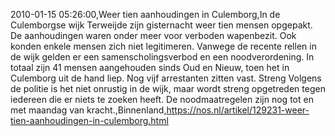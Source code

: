 2010-01-15 05:26:00,Weer tien aanhoudingen in Culemborg,In de Culemborgse wijk Terweijde zijn gisternacht weer tien mensen opgepakt. De aanhoudingen waren onder meer voor verboden wapenbezit. Ook konden enkele mensen zich niet legitimeren. Vanwege de recente rellen in de wijk gelden er een samenscholingsverbod en een noodverordening. In totaal zijn 41 mensen aangehouden sinds Oud en Nieuw, toen het in Culemborg uit de hand liep. Nog vijf arrestanten zitten vast. Streng Volgens de politie is het niet onrustig in de wijk, maar wordt streng opgetreden tegen iedereen die er niets te zoeken heeft. De noodmaatregelen zijn nog tot en met maandag van kracht.,Binnenland,https://nos.nl/artikel/129231-weer-tien-aanhoudingen-in-culemborg.html